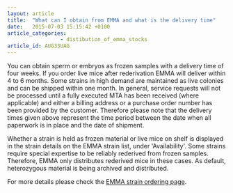 ```yaml
---
layout: article
title:  "What can I obtain from EMMA and what is the delivery time"
date:   2015-07-03 15:15:42 +0100
article_categories:
                 - distibution_of_emma_stocks
article_id: AUG33UAG
---
```


You can obtain sperm or embryos as frozen samples with a delivery time of four weeks. If you order live mice after rederivation EMMA will deliver within 4 to 6 months. Some strains in high demand are maintained as live colonies and can be shipped within one month. In general, service requests will not be processed until a fully executed MTA has been received (where applicable) and either a billing address or a purchase order number has been provided by the customer. Therefore please note that the delivery times given above represent the time period between the date when all paperwork is in place and the date of shipment.

Whether a strain is held as frozen material or live mice on shelf is displayed in the strain details on the EMMA strain list, under 'Availability'. Some strains require special expertise to be reliably rederived from frozen samples. Therefore, EMMA only distributes rederived mice in these cases. As default, heterozygous material is being archived and distributed.

For more details please check the [EMMA strain ordering page][link_emma_strain_ordering].

[link_emma_strain_ordering]: https://www.infrafrontier.eu/resources-and-services/access-emma-mouse-resources/strain-ordering
